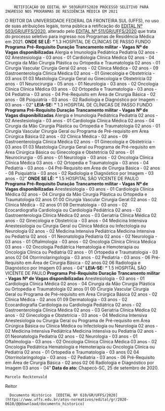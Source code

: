         RETIFICAÇÃO DO EDITAL Nº 503GRUFFS2020 PROCESSO SELETIVO PARA INGRESSO NOS PROGRAMAS DE RESIDÊNCIA MÉDICA EM 2021  

 O REITOR DA UNIVERSIDADE FEDERAL DA FRONTEIRA SUL (UFFS), no uso de suas atribuições legais, torna pública a retificação do [EDITAL Nº 503/GR/UFFS/2020](https://www.uffs.edu.br/atos-normativos/edital/gr/2020-0503), alterado pelo [EDITAL Nº 511/GR/UFFS/2020](https://www.uffs.edu.br/atos-normativos/edital/gr/2020-0511) que trata do processo seletivo para ingresso nos Programas de Residência Médica em 2021.   **ONDE SE LÊ:** **“** 1.3 HOSPITAL DE CLÍNICAS DE PASSO FUNDO     **Programa**   **Pré-Requisito**   **Duração**   **Trancamento militar - Vagas**   **Nº de Vagas disponibilizadas**     Alergia e Imunologia Pediátrica   Pediatria   02 anos   -   02     Anestesiologia   -   03 anos   -   01     Cardiologia   Clínica Médica   02 anos   -   04     Cirurgia da Mão   Cirurgia Plástica ou Ortopedia e Traumatologia   02 anos   -   01     Cirurgia Vascular   Cirurgia Geral   02 anos   -   02     Clínica Médica   -   02 anos   -   09     Gastroenterologia   Clínica Médica   02 anos   -   01     Ginecologia e Obstetrícia   -   03 anos   01   03     Mastologia   Cirurgia Geral ou Ginecologia e Obstetrícia   02 anos   -   01     Neurocirurgia   -   05 anos   -   01     Neurologia   -   03 anos   -   02     Oncologia Clínica   Clínica Médica   03 anos   -   02     Ortopedia e Traumatologia   -   03 anos   -   04     Pediatria   -   03 anos   -   04     Pré-Requisito em Área de Cirurgia Básica   -   02 anos   -   08     Psiquiatria   -   03 anos   -   02     Radiologia e Diagnóstico por Imagem   -   03 anos   -   02”         **LEIA-SE:** **“** 1.3 HOSPITAL DE CLÍNICAS DE PASSO FUNDO     **Programa**   **Pré-Requisito**   **Duração**   **Trancamento militar - Vagas**   **Nº de Vagas disponibilizadas**     Alergia e Imunologia Pediátrica   Pediatria   02 anos   -   02     Anestesiologia   -   03 anos   -   01     Cardiologia   Clínica Médica   02 anos   -   04     Cirurgia da Mão   Cirurgia Plástica ou Ortopedia e Traumatologia   02 anos   -   01     Cirurgia Vascular   Cirurgia Geral ou Programa de Pré-requisito em Área Cirúrgica Básica   02 anos   -   02     Clínica Médica   -   02 anos   -   09     Gastroenterologia   Clínica Médica   02 anos   -   01     Ginecologia e Obstetrícia   -   03 anos   01   03     Mastologia   Cirurgia Geral ou Programa de Pré-requisito em Área Cirúrgica Básica ou Ginecologia e Obstetrícia   02 anos   -   01     Neurocirurgia   -   05 anos   -   01     Neurologia   -   03 anos   -   02     Oncologia Clínica   Clínica Médica   03 anos   -   02     Ortopedia e Traumatologia   -   03 anos   -   04     Pediatria   -   03 anos   -   04     Pré-Requisito em Área de Cirurgia Básica   -   02 anos   -   08     Psiquiatria   -   03 anos   -   02     Radiologia e Diagnóstico por Imagem   -   03 anos   -   02”         **ONDE SE LÊ:** **“** 1.5 HOSPITAL SÃO VICENTE DE PAULO     **Programa**   **Pré-Requisito**   **Duração**   **Trancamento militar - Vagas**   **Nº de Vagas disponibilizadas**     Anestesiologia   -   03 anos   -   01     Cardiologia   Clínica Médica   02 anos   -   04     Cirurgia da Mão   Cirurgia Plástica ou Ortopedia e Traumatologia   02 anos   01   00     Cirurgia Vascular   Cirurgia Geral   02 anos   -   02     Clínica Médica   -   02 anos   01   09     Dermatologia   -   03 anos   -   02     Ecocardiografia   Cardiologia ou Cardiologia Pediátrica   02 anos   -   02     Gastroenterologia   Clínica Médica   02 anos   -   03     Geriatria   Clínica Médica   02 anos   -   02     Ginecologia e Obstetrícia   -   03 anos   -   04     Medicina Intensiva   Anestesiologia ou Cirurgia Geral ou Clínica Médica ou Infectologia ou Neurologia   02 anos   -   02     Medicina Intensiva Pediátrica   Medicina Intensiva ou Pediatria   02 anos   -   01     Neonatologia   Pediatria   02 anos   -   02     Neurologia   -   03 anos   -   01     Oftalmologia   -   03 anos   -   02     Oncologia Clínica   Clínica Médica   03 anos   -   02     Oncologia Pediátrica   Hematologia e Hemoterapia ou Oncologia Clínica ou Pediatria   02 anos   -   01     Ortopedia e Traumatologia   -   03 anos   02   04     Otorrinolaringologia   -   03 anos   -   02     Pediatria   -   03 anos   -   06     Pré-Requisito em Área de Cirurgia Básica   -   02 anos   02   06     Radiologia e Diagnóstico por Imagem       03 anos   -   04”       **LEIA-SE:** **“** 1.5 HOSPITAL SÃO VICENTE DE PAULO     **Programa**   **Pré-Requisito**   **Duração**   **Trancamento militar - Vagas**   **Nº de Vagas disponibilizadas**     Anestesiologia   -   03 anos   -   01     Cardiologia   Clínica Médica   02 anos   -   04     Cirurgia da Mão   Cirurgia Plástica ou Ortopedia e Traumatologia   02 anos   01   00     Cirurgia Vascular   Cirurgia Geral ou Programa de Pré-requisito em Área Cirúrgica Básica   02 anos   -   02     Clínica Médica   -   02 anos   01   09     Dermatologia   -   03 anos   -   02     Ecocardiografia   Cardiologia ou Cardiologia Pediátrica   02 anos   -   02     Gastroenterologia   Clínica Médica   02 anos   -   03     Geriatria   Clínica Médica   02 anos   -   02     Ginecologia e Obstetrícia   -   03 anos   -   04     Medicina Intensiva   Anestesiologia ou Cirurgia Geral ou Programa de Pré-requisito em Área Cirúrgica Básica ou Clínica Médica ou Infectologia ou Neurologia   02 anos   -   02     Medicina Intensiva Pediátrica   Medicina Intensiva ou Pediatria   02 anos   -   01     Neonatologia   Pediatria   02 anos   -   02     Neurologia   -   03 anos   -   01     Oftalmologia   -   03 anos   -   02     Oncologia Clínica   Clínica Médica   03 anos   -   02     Oncologia Pediátrica   Hematologia e Hemoterapia ou Oncologia Clínica ou Pediatria   02 anos   -   01     Ortopedia e Traumatologia   -   03 anos   02   04     Otorrinolaringologia   -   03 anos   -   02     Pediatria   -   03 anos   -   06     Pré-Requisito em Área de Cirurgia Básica   -   02 anos   02   06     Radiologia e Diagnóstico por Imagem       03 anos   -   04”            **Data do ato:** Chapecó-SC, 25 de setembro de 2020.   
 

    Marcelo Recktenvald   
 Reitor 

      Documento Histórico  [EDITAL Nº 610/GR/UFFS/2020](https://www.uffs.edu.br/atos-normativos/edital/gr/2020-0610/@@download/documento_historico)     
      